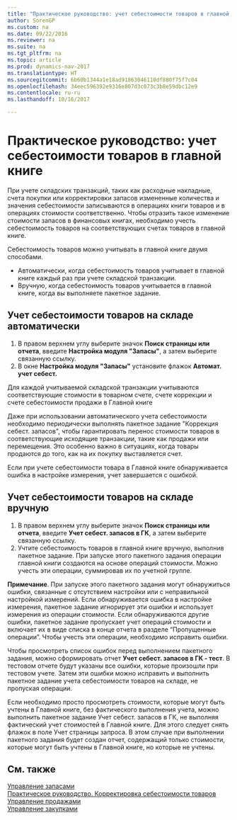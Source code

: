 ```yaml
---
title: "Практическое руководство: учет себестоимости товаров в главной книге"
author: SorenGP
ms.custom: na
ms.date: 09/22/2016
ms.reviewer: na
ms.suite: na
ms.tgt_pltfrm: na
ms.topic: article
ms.prod: dynamics-nav-2017
ms.translationtype: HT
ms.sourcegitcommit: 6b60b1344a1e18ad91863046110df880f75f7c04
ms.openlocfilehash: 34eec596392e9316e807d3c073c3b8e59dbc12e9
ms.contentlocale: ru-ru
ms.lasthandoff: 10/16/2017

---
```


# <a name="how-to-post-inventory-costs-to-the-general-ledger"></a>Практическое руководство: учет себестоимости товаров в главной книге   
При учете складских транзакций, таких как расходные накладные, счета покупки или корректировки запасов измененные количества и значения себестоимости записываются в операциях книги товаров и в операциях стоимости соответственно. Чтобы отразить такое изменение стоимости запасов в финансовых книгах, необходимо учесть себестоимость товаров на соответствующих счетах товаров в главной книге.

Себестоимость товаров можно учитывать в главной книге двумя способами.

- Автоматически, когда себестоимость товаров учитывает в главной книге каждый раз при учете складской транзакции.
- Вручную, когда себестоимость товаров учитывается в главной книге, когда вы выполняете пакетное задание.


## <a name="to-post-inventory-costs-automatically"></a>Учет себестоимости товаров на складе автоматически
1. В правом верхнем углу выберите значок **Поиск страницы или отчета**, введите **Настройка модуля "Запасы"**, а затем выберите связанную ссылку.
2. В окне **Настройка модуля "Запасы"** установите флажок **Автомат. учет себест.**

Для каждой учитываемой складской транзакции учитываются соответствующие стоимости в товарном счете, счете коррекции и счете себестоимости продажи в Главной книге

Даже при использовании автоматического учета себестоимости необходимо периодически выполнять пакетное задание "Коррекция себест. запасов", чтобы гарантировать перенос стоимости товаров в соответствующие исходящие транзакции, такие как продажи или перемещения. Это особенно важно в ситуациях, когда товары продаются до того, как на их покупку выставляется счет.

Если при учете себестоимости товара в Главной книге обнаруживается ошибка в настройке измерения, учет завершается с ошибкой.

## <a name="to-post-inventory-costs-manually"></a>Учет себестоимости товаров на складе вручную
1. В правом верхнем углу выберите значок **Поиск страницы или отчета**, введите **Учет себест. запасов в ГК**, а затем выберите связанную ссылку.
2. Учтите себестоимость товаров в главной книге вручную, выполнив пакетное задание. При запуске этого пакетного задания операции главной книги создаются на основе операций стоимости. Можно учесть эти операции, суммировав их по учетной группе.

**Примечание**. При запуске этого пакетного задания могут обнаружиться ошибки, связанные с отсутствием настройки или с неправильной настройкой измерений. Если обнаруживается ошибка в настройке измерения, пакетное задание игнорирует эти ошибки и использует измерения из операции стоимости. Если обнаруживаются другие ошибки, пакетное задание пропускает учет операций стоимости и включает их в виде списка в конце отчета в разделе “Пропущенные операции”. Чтобы учесть эти операции, необходимо исправить ошибки.

Чтобы просмотреть список ошибок перед выполнением пакетного задания, можно сформировать отчет **Учет себест. запасов в ГК - тест**. В тестовом отчете будут указаны все ошибки, которые произошли при тестовом учете. Затем эти ошибки можно исправить и выполнить пакетное задание учета себестоимости товаров на складе, не пропуская операции.

Если необходимо просто просмотреть стоимости, которые могут быть учтены в Главной книге, без фактического выполнения учета, можно выполнить пакетное задание Учет себест. запасов в ГК, не выполняя фактический учет стоимостей в Главной книге. Для этого следует снять флажок в поле Учет страницы запроса. В этом случае при выполнении пакетного задания будет создан отчет, содержащий только стоимости, которые могут быть учтены в Главной книге, но которые не учтены.

## <a name="see-also"></a>См. также
[Управление запасами](inventory-manage-inventory.md)    
[Практическое руководство. Корректировка себестоимости товаров](inventory-how-adjust-item-costs.md)  
[Управление продажами](sales-manage-sales.md)  
[Управление закупками](purchasing-manage-purchasing.md)

